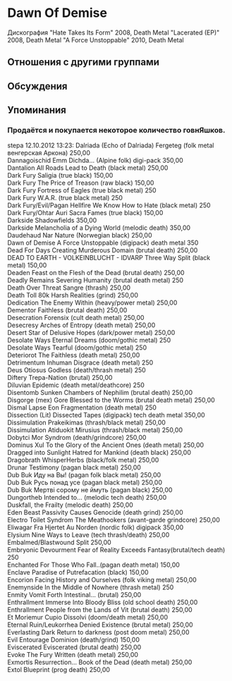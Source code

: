 # Dawn Of Demise

Дискография
"Hate Takes Its Form" 2008, Death Metal
"Lacerated (EP)" 2008, Death Metal
"A Force Unstoppable" 2010, Death Metal

## Отношения с другими группами


## Обсуждения


## Упоминания

### Продаётся и покупается некоторое количество говнЯшков.

stepa 12.10.2012 13:23:
Dalriada (Echo of Dalriada)	Fergeteg (folk metal венгерская Аркона)	250,00<BR>Dannagoischid	Emm Dichda… (Alpine folk) digi-pack	350,00<BR>Dantalion	All Roads Lead to Death (black metal)	250,00<BR>Dark Fury	Saligia (true black)	150,00<BR>Dark Fury	The Price of Treason (raw black)	150,00<BR>Dark Fury	Fortress of Eagles (true black metal)	250<BR>Dark Fury	W.A.R. (true black metal)	250<BR>Dark Fury/Evil/Pagan Hellfire	We Know How to Hate (black metal)	250<BR>Dark Fury/Ohtar	Auri Sacra Fames (true black)	150,00<BR>Darkside	Shadowfields	350,00<BR>Darkside	Melancholia of a Dying World (melodic death)	350,00<BR>Daudehaud	Nar Nature (Norwegian black)	250,00<BR>Dawn of Demise	A Force Unstoppable (digipack) death metal	350<BR>Dead For Days	Creating Murderous Domain (brutal death)	250,00<BR>DEAD TO EARTH - VOLKEINBLUCHT - IDVARP	Three Way Split  (black metal)	150,00<BR>Deaden	Feast on the Flesh of the Dead (brutal death)	250,00<BR>Deadly Remains	Severing Humanity (brutal death metal)	250<BR>Death Over Threat	Sangre (thrash)	250,00<BR>Death Toll 80k	Harsh Realities (grind)	250,00<BR>Dedication	The Enemy Within (heavy/power metal)	250,00<BR>Dementor	Faithless (brutal death)	250,00<BR>Desecration	Forensix (cult death metal)	250,00<BR>Desecresy	Arches of Entropy (death metal)	250,00<BR>Desert	Star of Delusive Hopes (dark/power metal)	250,00<BR>Desolate Ways	Eternal Dreams (doom/gothic metal)	250<BR>Desolate Ways	Tearful (doom/gothic metal)	250<BR>Deteriorot	The Faithless (death metal)	250,00<BR>Detrimentum	Inhuman Disgrace (death metal)	250<BR>Deus Otiosus	Godless (death/thrash metal)	250<BR>Diftery	Trepa-Nation (brutal)	250,00<BR>Diluvian	Epidemic (death metal/deathcore)	250<BR>Disentomb	Sunken Chambers of Nephilim (brutal death)	250,00<BR>Disgorge (mex)	Gore Blessed to the Worms (brutal death metal)	250,00<BR>Dismal Lapse	Eon Fragmentation (death metal)	250<BR>Dissection (Lit)	Dissected Tapes (digipack) tech death metal	350,00<BR>Dissimulation	Prakeikimas (thrash/black metal)	250,00<BR>Dissimulation	Atiduokit Mirusius (thrash/black metal)	250,00<BR>Dobytci Mor	Syndrom (death/grindcore)	250,00<BR>Dominus Xul	To the Glory of the Ancient Ones (death metal)	250,00<BR>Dragged into Sunlight	Hatred for Mankind (death black)	250,00<BR>Dragobrath	WhisperHerbs (black/folk metal)	250,00<BR>Drunar	Testimony (pagan black metal)	250,00<BR>Dub Buk	Иду на Вы! (pagan folk black metal)	250,00<BR>Dub Buk	Русь понад усе (pagan black metal)	250,00<BR>Dub Buk	Мертвi сорому не ймуть (pagan black)	250,00<BR>Dungortheb	Intended to… (melodic tech death)	250,00<BR>Duskfall, the	Frailty (melodic death)	250,00<BR>Eden Beast	Passivity Causes Genocide (death grind)	250,00<BR>Electro Toilet Syndrom	The Meathookers (avant-garde grindcore)	250,00<BR>Eliwagar	Fra Hjertet Au Norden (nordic folk) digipack	350,00<BR>Elysium	Nine Ways to Leave (tech thrash/death)	250,00<BR>Embalmed/Blastwound	Split	250,00<BR>Embryonic Devourment	Fear of Reality Exceeds Fantasy(brutal/tech death)	250<BR>Enchanted	For Those Who Fall..(pagan death metal)	150,00<BR>Enclave	Paradise of Putrefacation (black)	150,00<BR>Encorion	Facing History and Ourselves (folk viking metal)	250,00<BR>Enemynside	In the Middle of Nowhere (thrash metal)	250<BR>Enmity	Vomit Forth Intestinal… (brutal)	250,00<BR>Enthrallment	Immerse Into Bloody Bliss (old school death)	250,00<BR>Enthrallment	People from the Lands of Vit (brutal death)	250,00<BR>Et Moriemur	Cupio Dissolvi (doom/death metal)	250,00<BR>Eternal Ruin/Leukorrhea	Denied Existence (brutal metal)	250,00<BR>Everlasting Dark	Return to darkness (post doom metal)	250,00<BR>Evil Entourage	Dominion (death/grind)	150,00<BR>Eviscerated	Eviscerated (brutal death)	250,00<BR>Evoke	The Fury Written (death metal)	250,00<BR>Exmortis	Resurrection... Book of the Dead (death metal)	250,00<BR>Extol	Blueprint (prog death)	250,00<BR>

